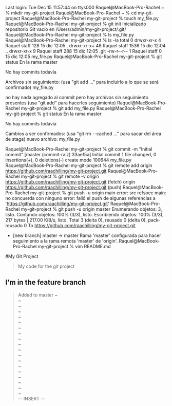 Last login: Tue Dec 15 11:57:44 on ttys000
Raquel@MacBook-Pro-Rachel ~ % mkdir my-git-project
Raquel@MacBook-Pro-Rachel ~ % cd my-git-project
Raquel@MacBook-Pro-Rachel my-git-project % touch my_file.py
Raquel@MacBook-Pro-Rachel my-git-project % git init
Inicializado repositorio Git vacío en /Users/admin/my-git-project/.git/
Raquel@MacBook-Pro-Rachel my-git-project % ls
my_file.py
Raquel@MacBook-Pro-Rachel my-git-project % ls -la
total 0
drwxr-xr-x   4 Raquel  staff   128 15 dic 12:05 .
drwxr-xr-x+ 48 Raquel  staff  1536 15 dic 12:04 ..
drwxr-xr-x   9 Raquel  staff   288 15 dic 12:05 .git
-rw-r--r--   1 Raquel  staff     0 15 dic 12:05 my_file.py
Raquel@MacBook-Pro-Rachel my-git-project % git status 
En la rama master

No hay commits todavía

Archivos sin seguimiento:
  (usa "git add <archivo>..." para incluirlo a lo que se será confirmado)
	my_file.py

no hay nada agregado al commit pero hay archivos sin seguimiento presentes (usa "git add" para hacerles seguimiento)
Raquel@MacBook-Pro-Rachel my-git-project % git add my_file.py
Raquel@MacBook-Pro-Rachel my-git-project % git status
En la rama master

No hay commits todavía

Cambios a ser confirmados:
  (usa "git rm --cached <archivo>..." para sacar del área de stage)
	nuevo archivo:  my_file.py

Raquel@MacBook-Pro-Rachel my-git-project % git commit -m "Initial commit"
[master (commit-raíz) 33aef5a] Initial commit
 1 file changed, 0 insertions(+), 0 deletions(-)
 create mode 100644 my_file.py
Raquel@MacBook-Pro-Rachel my-git-project % git remote add origin https://github.com/raachilling/my-git-project.git
Raquel@MacBook-Pro-Rachel my-git-project % git remote -v
origin	https://github.com/raachilling/my-git-project.git (fetch)
origin	https://github.com/raachilling/my-git-project.git (push)
Raquel@MacBook-Pro-Rachel my-git-project % git push -u origin main
error: src refsoec main: no concuerda con ninguno
error: falló el push de algunas referencias a 'https://github.com/raachilling/my-git-project.git'
Raquel@MacBook-Pro-Rachel my-git-project % git push -u origin master
Enumerando objetos: 3, listo.
Contando objetos: 100% (3/3), listo.
Escribiendo objetos: 100% (3/3), 217 bytes | 217.00 KiB/s, listo.
Total 3 (delta 0), reusado 0 (delta 0), pack-reusado 0
To https://github.com/raachilling/my-git-project.git
 * [new branch]      master -> master
Rama 'master' configurada para hacer seguimiento a la rama remota 'master' de 'origin'.
Raquel@MacBook-Pro-Rachel my-git-project % vim README.md

#My Git Project 

> My code for the git project

## I'm in the feature branch

> Added to master
~                                                                               
~                                                                               
~                                                                               
~                                                                               
~                                                                               
~                                                                               
~                                                                               
~                                                                               
~                                                                               
~                                                                               
~                                                                               
~                                                                               
~                                                                               
~                                                                               
~                                                                               
~                                                                               
~                                                                               
~                                                                               
~                                                                               
-- INSERT --
